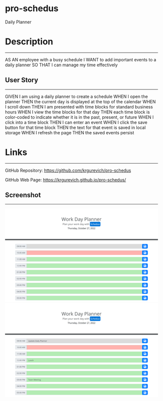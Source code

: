 # pro-schedus

Daily Planner

# Description

---

AS AN employee with a busy schedule
I WANT to add important events to a daily planner
SO THAT I can manage my time effectively

## User Story

---

GIVEN I am using a daily planner to create a schedule
WHEN I open the planner
THEN the current day is displayed at the top of the calendar
WHEN I scroll down
THEN I am presented with time blocks for standard business hours
WHEN I view the time blocks for that day
THEN each time block is color-coded to indicate whether it is in the past, present, or future
WHEN I click into a time block
THEN I can enter an event
WHEN I click the save button for that time block
THEN the text for that event is saved in local storage
WHEN I refresh the page
THEN the saved events persist

# Links

---

GitHub Repository: https://github.com/krgurevich/pro-schedus

GitHub Web Page: https://krgurevich.github.io/pro-schedus/

## Screenshot

---

![website screenshot](./assets/images/screenshot-index.png)
![website screenshot](./assets/images/screenshot-with%20entries.png)
